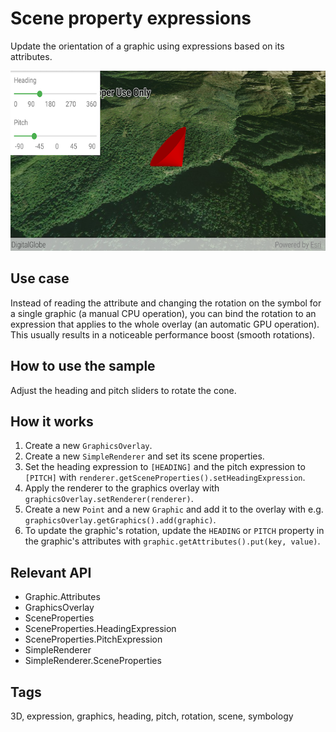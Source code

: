 # Scene property expressions

Update the orientation of a graphic using expressions based on its attributes.

![Image of scene property expressions](scene-property-expressions.png)

## Use case

Instead of reading the attribute and changing the rotation on the symbol for a single graphic (a manual CPU operation), you can bind the rotation to an expression that applies to the whole overlay (an automatic GPU operation). This usually results in a noticeable performance boost (smooth rotations).

## How to use the sample

Adjust the heading and pitch sliders to rotate the cone.

## How it works

1. Create a new `GraphicsOverlay`. 
2. Create a new `SimpleRenderer` and set its scene properties.
3. Set the heading expression to `[HEADING]` and the pitch expression to `[PITCH]` with `renderer.getSceneProperties().setHeadingExpression`.
4. Apply the renderer to the graphics overlay with `graphicsOverlay.setRenderer(renderer)`.
5. Create a new `Point` and a new `Graphic` and add it to the overlay with e.g. `graphicsOverlay.getGraphics().add(graphic)`.
6. To update the graphic's rotation, update the `HEADING` or `PITCH` property in the graphic's attributes with `graphic.getAttributes().put(key, value)`.
       
## Relevant API

* Graphic.Attributes
* GraphicsOverlay
* SceneProperties
* SceneProperties.HeadingExpression
* SceneProperties.PitchExpression
* SimpleRenderer
* SimpleRenderer.SceneProperties

## Tags

3D, expression, graphics, heading, pitch, rotation, scene, symbology
